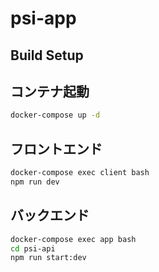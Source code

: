 # psi-app

## Build Setup

## コンテナ起動
```bash
docker-compose up -d
```

## フロントエンド
```bash
docker-compose exec client bash
npm run dev
```

## バックエンド
```bash
docker-compose exec app bash
cd psi-api
npm run start:dev
```
